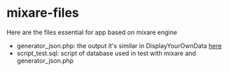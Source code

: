 mixare-files
============
Here are the files essential for app based on mixare engine
<ul>
  <li>generator_json.php: the output it's similar in DisplayYourOwnData <a href="https://code.google.com/p/mixare/wiki/DisplayYourOwnData" target="_blank">here</a></li>
 <li>script_test.sql: script of database used in test with mixare and generator_json.php</li>
</ul>
